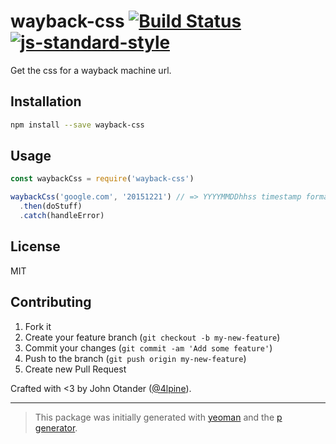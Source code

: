# wayback-css [![Build Status](https://secure.travis-ci.org/johnotander/wayback-css.svg?branch=master)](https://travis-ci.org/johnotander/wayback-css) [![js-standard-style](https://img.shields.io/badge/code%20style-standard-brightgreen.svg?style=flat)](https://github.com/feross/standard)

Get the css for a wayback machine url.

## Installation

```bash
npm install --save wayback-css
```

## Usage

```javascript
const waybackCss = require('wayback-css')

waybackCss('google.com', '20151221') // => YYYYMMDDhhss timestamp format
  .then(doStuff)
  .catch(handleError)
```

## License

MIT

## Contributing

1. Fork it
2. Create your feature branch (`git checkout -b my-new-feature`)
3. Commit your changes (`git commit -am 'Add some feature'`)
4. Push to the branch (`git push origin my-new-feature`)
5. Create new Pull Request

Crafted with <3 by John Otander ([@4lpine](https://twitter.com/4lpine)).

***

> This package was initially generated with [yeoman](http://yeoman.io) and the [p generator](https://github.com/johnotander/generator-p.git).
